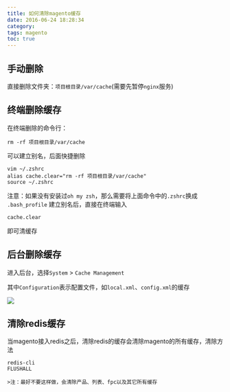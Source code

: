 ```yaml
---
title: 如何清除magento缓存
date: 2016-06-24 18:28:34
category:
tags: magento
toc: true
---
```



## 手动删除
直接删除文件夹：`项目根目录/var/cache`(需要先暂停`nginx`服务)
## 终端删除缓存
在终端删除的命令行：

``` shell
rm -rf 项目根目录/var/cache
```

可以建立别名，后面快捷删除

``` shell
vim ~/.zshrc
alias cache.clear="rm -rf 项目根目录/var/cache"
source ~/.zshrc
```

注意：如果没有安装过`oh my zsh`，那么需要将上面命令中的` .zshrc `换成 `.bash_profile`
建立别名后，直接在终端输入

``` shell
cache.clear
```

即可清缓存

## 后台删除缓存
进入后台，选择`System` > `Cache Management`

其中`Configuration`表示配置文件，如`local.xml`、`config.xml`的缓存

![](http://o9xbyqajf.bkt.clouddn.com/images/1473771056463.png)


## 清除redis缓存

当magento接入redis之后，清除redis的缓存会清除magento的所有缓存，清除方法

``` shell
redis-cli
FLUSHALL
```

	>注：最好不要这样做，会清除产品、列表、fpc以及其它所有缓存

